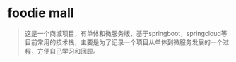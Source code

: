 # foodie mall
> 这是一个商城项目，有单体和微服务版，基于springboot，springcloud等目前常用的技术栈，主要是为了记录一个项目从单体到微服务发展的一个过程，方便自己学习和回顾。
